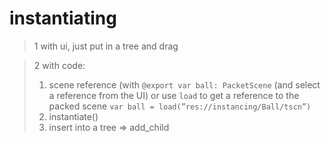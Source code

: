 # instantiating

> 1 with ui, just put in a tree and drag
> 

> 2 with code:
> 
> 1. scene reference (with `@export var ball: PacketScene` (and select a reference from the UI) or use `load` to get a reference to the packed scene `var ball = load(”res://instancing/Ball/tscn”)`
> 2. instantiate()
> 3. insert into a tree ⇒ add_child
